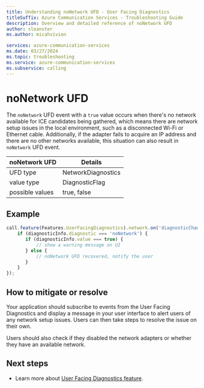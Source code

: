 ```yaml
---
title: Understanding noNetwork UFD - User Facing Diagnostics
titleSuffix: Azure Communication Services - Troubleshooting Guide
description: Overview and detailed reference of noNetwork UFD
author: sloanster
ms.author: micahvivion

services: azure-communication-services
ms.date: 03/27/2024
ms.topic: troubleshooting
ms.service: azure-communication-services
ms.subservice: calling
---
```


# noNetwork UFD
The `noNetwork` UFD event with a `true` value occurs when there's no network available for ICE candidates being gathered, which means there are network setup issues in the local environment, such as a disconnected Wi-Fi or Ethernet cable.
Additionally, if the adapter fails to acquire an IP address and there are no other networks available, this situation can also result in `noNetwork` UFD event.

| noNetwork UFD        | Details                 |
| ---------------------|------------------------|
| UFD type             | NetworkDiagnostics     |
| value type           | DiagnosticFlag         |
| possible values      | true, false            |

## Example
```typescript
call.feature(Features.UserFacingDiagnostics).network.on('diagnosticChanged', (diagnosticInfo) => {
    if (diagnosticInfo.diagnostic === 'noNetwork') {
       if (diagnosticInfo.value === true) {
           // show a warning message on UI
       } else {
           // noNetwork UFD recovered, notify the user
       }
    }
});
```
## How to mitigate or resolve
Your application should subscribe to events from the User Facing Diagnostics and display a message in your user interface to alert users of any network setup issues.
Users can then take steps to resolve the issue on their own.

Users should also check if they disabled the network adapters or whether they have an available network.

## Next steps
* Learn more about [User Facing Diagnostics feature](../../../../../concepts/voice-video-calling/user-facing-diagnostics.md?pivots=platform-web).

